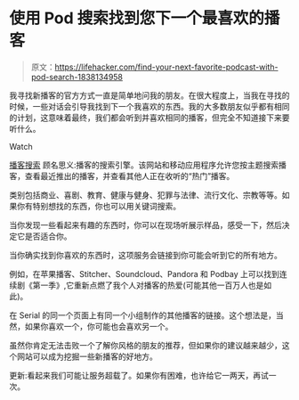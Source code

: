 # 使用 Pod 搜索找到您下一个最喜欢的播客

> 原文：<https://lifehacker.com/find-your-next-favorite-podcast-with-pod-search-1838134958>

我寻找新播客的官方方式一直是简单地问我的朋友。在很大程度上，当我在寻找的时候，一些对话会引导我找到下一个我喜欢的东西。我的大多数朋友似乎都有相同的计划，这意味着最终，我们都会听到并喜欢相同的播客，但完全不知道接下来要听什么。

Watch

[播客搜索](https://podsearch.com/) 顾名思义:播客的搜索引擎。该网站和移动应用程序允许您按主题搜索播客，查看最近推出的播客，并查看其他人正在收听的“热门”播客。

类别包括商业、喜剧、教育、健康与健身、犯罪与法律、流行文化、宗教等等。如果你有特别想找的东西，你也可以用关键词搜索。

当你发现一些看起来有趣的东西时，你可以在现场听展示样品，感受一下，然后决定它是否适合你。

当你确实找到你喜欢的东西时，这项服务会链接到你可能会听到它的所有地方。

例如，在苹果播客、Stitcher、Soundcloud、Pandora 和 Podbay 上可以找到连续剧《第一季》,它重新点燃了我个人对播客的热爱(可能其他一百万人也是如此)。

在 Serial 的同一个页面上有同一个小组制作的其他播客的链接。这个想法是，当然，如果你喜欢一个，你可能也会喜欢另一个。

虽然你肯定无法击败一个了解你风格的朋友的推荐，但如果你的建议越来越少，这个网站可以成为挖掘一些新播客的好地方。

更新:看起来我们可能让服务超载了。如果你有困难，也许给它一两天，再试一次。